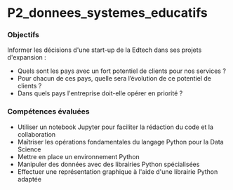 # P2_donnees_systemes_educatifs

### Objectifs
Informer les décisions d'une start-up de la Edtech dans ses projets d'expansion :
- Quels sont les pays avec un fort potentiel de clients pour nos services ?
- Pour chacun de ces pays, quelle sera l’évolution de ce potentiel de clients ?
- Dans quels pays l'entreprise doit-elle opérer en priorité ?


### Compétences évaluées
- Utiliser un notebook Jupyter pour faciliter la rédaction du code et la collaboration
- Maîtriser les opérations fondamentales du langage Python pour la Data Science
- Mettre en place un environnement Python
- Manipuler des données avec des librairies Python spécialisées
- Effectuer une représentation graphique à l'aide d'une librairie Python adaptée
